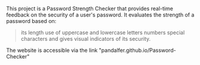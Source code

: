 This project is a Password Strength Checker that provides real-time feedback on the security of a user's password. 
It evaluates the strength of a password based on:
> its length
> use of uppercase and lowercase letters
> numbers
> special characters
> and gives visual indicators of its security.

The website is accessible via the link "pandalfer.github.io/Password-Checker"
